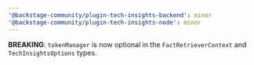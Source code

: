 ```yaml
---
'@backstage-community/plugin-tech-insights-backend': minor
'@backstage-community/plugin-tech-insights-node': minor
---
```


**BREAKING**: `tokenManager` is now optional in the `FactRetrieverContext` and `TechInsightsOptions` types.
